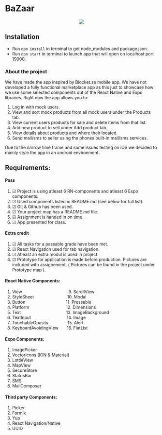 # BaZaar

<p align="center">
  <img src="https://cdn.discordapp.com/attachments/797112544682573886/887682768371339274/SkrikPanik1.png" />
</p>

## Installation

- Run `npm install` in terminal to get node_modules and package.json.
- Run `npm start` in terminal to launch app that will open on localhost port 19000.

### About the project

We have made the app inspired by Blocket.se mobile app. We have not developed a fully functional marketplace app as this just to showcase how we use some selected components out of the React Native and Expo libraries. Right now the app allows you to:

1. Log in with mock users.
2. View and sort mock products from all mock users under the Products tab.
3. View current users products for sale and delete items from that list.
4. Add new product to sell under Add product tab.
5. View details about products and where their located.
6. Send mail/sms to seller using the phones built-in mail/sms services.

Due to the narrow time frame and some issues testing on iOS we decided to mainly style the app in an android environment.

## Requirements:

#### Pass

1. &#9745; Project is using atleast 6 RN-components and atleast 6 Expo components.
2. &#9745; Used components listed in README.md (see below for full list).
3. &#9745; Git & Github has been used.
4. &#9745; Your project map has a README.md file.
5. &#9745; Assignment is handed in on time.
6. &#9745; App presented for class.

#### Extra credit

1. &#9745; All tasks for a passable grade have been met.
2. &#9745; React Navigation used for tab navigation.
3. &#9745; Atleast an extra modul is used in project.
4. &#9745; Prototype for application is made before production. Pictures are included with assignement. ( Pictures can be found in the project under Prototype map ).

#### React Native Components:

1. View &nbsp;&nbsp;&nbsp;&nbsp;&nbsp;&nbsp;&nbsp;&nbsp;&nbsp;&nbsp;&nbsp;&nbsp;&nbsp;&nbsp;&nbsp;&nbsp;&nbsp;&nbsp;&nbsp;&nbsp;&nbsp;&nbsp;&nbsp;&nbsp;&nbsp;&nbsp;&nbsp;&nbsp;&nbsp;&nbsp;&nbsp;&nbsp;&nbsp;&nbsp;&nbsp;&nbsp;&nbsp;&nbsp;9. ScrollView
2. StyleSheet &nbsp;&nbsp;&nbsp;&nbsp;&nbsp;&nbsp;&nbsp;&nbsp;&nbsp;&nbsp;&nbsp;&nbsp;&nbsp;&nbsp;&nbsp;&nbsp;&nbsp;&nbsp;&nbsp;&nbsp;&nbsp;&nbsp;&nbsp;&nbsp;&nbsp;&nbsp;&nbsp;10. Modal
3. Button &nbsp;&nbsp;&nbsp;&nbsp;&nbsp;&nbsp;&nbsp;&nbsp;&nbsp;&nbsp;&nbsp;&nbsp;&nbsp;&nbsp;&nbsp;&nbsp;&nbsp;&nbsp;&nbsp;&nbsp;&nbsp;&nbsp;&nbsp;&nbsp;&nbsp;&nbsp;&nbsp;&nbsp;&nbsp;&nbsp;&nbsp;&nbsp;&nbsp;11. Pressable
4. Platform &nbsp;&nbsp;&nbsp;&nbsp;&nbsp;&nbsp;&nbsp;&nbsp;&nbsp;&nbsp;&nbsp;&nbsp;&nbsp;&nbsp;&nbsp;&nbsp;&nbsp;&nbsp;&nbsp;&nbsp;&nbsp;&nbsp;&nbsp;&nbsp;&nbsp;&nbsp;&nbsp;&nbsp;&nbsp;&nbsp;12. Dimensions
5. Text &nbsp;&nbsp;&nbsp;&nbsp;&nbsp;&nbsp;&nbsp;&nbsp;&nbsp;&nbsp;&nbsp;&nbsp;&nbsp;&nbsp;&nbsp;&nbsp;&nbsp;&nbsp;&nbsp;&nbsp;&nbsp;&nbsp;&nbsp;&nbsp;&nbsp;&nbsp;&nbsp;&nbsp;&nbsp;&nbsp;&nbsp;&nbsp;&nbsp;&nbsp;&nbsp;&nbsp;&nbsp;13. ImageBackground
6. TextInput &nbsp;&nbsp;&nbsp;&nbsp;&nbsp;&nbsp;&nbsp;&nbsp;&nbsp;&nbsp;&nbsp;&nbsp;&nbsp;&nbsp;&nbsp;&nbsp;&nbsp;&nbsp;&nbsp;&nbsp;&nbsp;&nbsp;&nbsp;&nbsp;&nbsp;&nbsp;&nbsp;&nbsp;&nbsp;14. Image
7. TouchableOpasity &nbsp;&nbsp;&nbsp;&nbsp;&nbsp;&nbsp;&nbsp;&nbsp;&nbsp;&nbsp;&nbsp;&nbsp;&nbsp;&nbsp;&nbsp;15. Alert
8. KeyboardAvoidingView &nbsp;&nbsp;&nbsp;&nbsp;&nbsp;&nbsp;16. FlatList

#### Expo Components:

1. ImagePicker
2. VectorIcons (ION & Material)
3. LottieView
4. MapView
5. SecureStore
6. StatusBar
7. SMS
8. MailComposer

#### Third party Components:

1. Picker
2. Formik
3. Yup
4. React Navigation/Native
5. UUID
